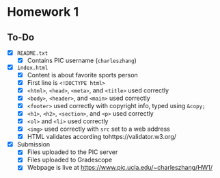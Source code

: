 # Homework 1

## To-Do

- [x] `README.txt`
  - [x] Contains PIC username (`charleszhang`)
- [x] `index.html`
  - [x] Content is about favorite sports person
  - [x] First line is `<!DOCTYPE html>`
  - [x] `<html>`, `<head>`, `<meta>`, and `<title>` used correctly
  - [x] `<body>`, `<header>`, and `<main>` used correctly
  - [x] `<footer>` used correctly with copyright info, typed using `&copy;`
  - [x] `<h1>`, `<h2>`, `<section>`, and `<p>` used correctly
  - [x] `<ol>` and `<li>` used correctly
  - [x] `<img>` used correctly with `src` set to a web address
  - [x] HTML validates according tohttps://validator.w3.org/
- [x] Submission
  - [x] Files uploaded to the PIC server
  - [x] Files uploaded to Gradescope
  - [x] Webpage is live at https://www.pic.ucla.edu/~charleszhang/HW1/